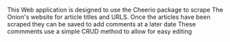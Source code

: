 This Web application is designed to use the Cheerio package to scrape The Onion's website for article titles and URLS.
  Once the articles have been scraped they can be saved to add comments at a later date
  These commments use a simple CRUD method to allow for easy editing 
